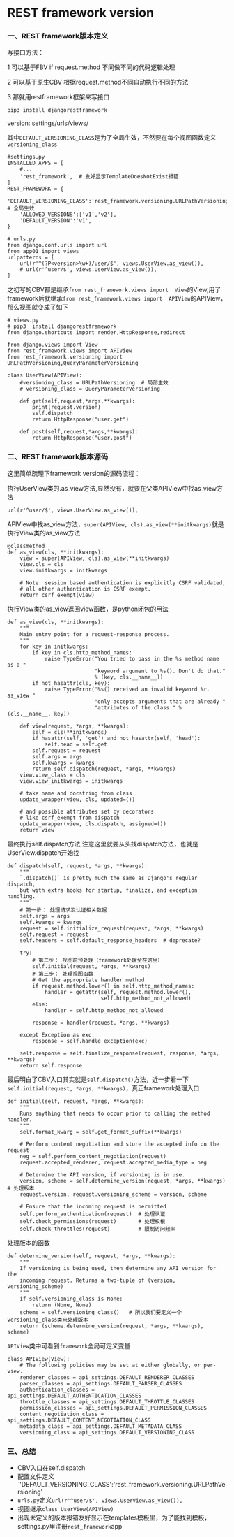 # REST framework version

### 一、REST framework版本定义

写接口方法：

1 可以基于FBV if request.method 不同做不同的代码逻辑处理

2 可以基于原生CBV 根据request.method不同自动执行不同的方法

3 那就用restframework框架来写接口

```
pip3 install djangorestframework
```

version: settings/urls/views/

其中`DEFAULT_VERSIONING_CLASS`是为了全局生效，不然要在每个视图函数定义`versioning_class`
```
#settings.py
INSTALLED_APPS = [
    #...
    'rest_framework',  # 友好显示TemplateDoesNotExist报错
]
REST_FRAMEWORK = {
    'DEFAULT_VERSIONING_CLASS':'rest_framework.versioning.URLPathVersioning',  # 全局生效
    'ALLOWED_VERSIONS':['v1','v2'],
    'DEFAULT_VERSION':'v1',
}
```

```
# urls.py
from django.conf.urls import url
from app01 import views
urlpatterns = [
    url(r'^(?P<version>\w+)/user/$', views.UserView.as_view()),
    # url(r'^user/$', views.UserView.as_view()),
]
```

之初写的CBV都是继承`from rest_framework.views import  View`的View,用了framework后就继承`from rest_framework.views import  APIView`的APIView，那么视图就变成了如下
```
# views.py
# pip3  install djangorestframework
from django.shortcuts import render,HttpResponse,redirect

from django.views import View
from rest_framework.views import APIView
from rest_framework.versioning import URLPathVersioning,QueryParameterVersioning

class UserView(APIView):
    #versioning_class = URLPathVersioning  # 局部生效
    # versioning_class = QueryParameterVersioning

    def get(self,request,*args,**kwargs):
        print(request.version)
        self.dispatch
        return HttpResponse("user.get")

    def post(self,request,*args,**kwargs):
        return HttpResponse("user.post")
```

### 二、REST framework版本源码

 这里简单疏理下framework version的源码流程：
 
 执行UserView类的.as_view方法,显然没有，就要在父类APIView中找as_view方法
 ```
 url(r'^user/$', views.UserView.as_view()),
 ```

APIView中找as_view方法，`super(APIView, cls).as_view(**initkwargs)`就是执行View类的as_view方法
```
@classmethod
def as_view(cls, **initkwargs):
    view = super(APIView, cls).as_view(**initkwargs)
    view.cls = cls
    view.initkwargs = initkwargs

    # Note: session based authentication is explicitly CSRF validated,
    # all other authentication is CSRF exempt.
    return csrf_exempt(view)
```

执行View类的as_view返回view函数，是python闭包的用法
```
def as_view(cls, **initkwargs):
    """
    Main entry point for a request-response process.
    """
    for key in initkwargs:
        if key in cls.http_method_names:
            raise TypeError("You tried to pass in the %s method name as a "
                            "keyword argument to %s(). Don't do that."
                            % (key, cls.__name__))
        if not hasattr(cls, key):
            raise TypeError("%s() received an invalid keyword %r. as_view "
                            "only accepts arguments that are already "
                            "attributes of the class." % (cls.__name__, key))

    def view(request, *args, **kwargs):
        self = cls(**initkwargs)
        if hasattr(self, 'get') and not hasattr(self, 'head'):
            self.head = self.get
        self.request = request
        self.args = args
        self.kwargs = kwargs
        return self.dispatch(request, *args, **kwargs)
    view.view_class = cls
    view.view_initkwargs = initkwargs

    # take name and docstring from class
    update_wrapper(view, cls, updated=())

    # and possible attributes set by decorators
    # like csrf_exempt from dispatch
    update_wrapper(view, cls.dispatch, assigned=())
    return view
```

最终执行self.dispatch方法,注意这里就要从头找dispatch方法，也就是UserView.dispatch开始找
```
def dispatch(self, request, *args, **kwargs):
    """
    `.dispatch()` is pretty much the same as Django's regular dispatch,
    but with extra hooks for startup, finalize, and exception handling.
    """
    # 第一步： 处理请求及认证相关数据
    self.args = args
    self.kwargs = kwargs
    request = self.initialize_request(request, *args, **kwargs)
    self.request = request
    self.headers = self.default_response_headers  # deprecate?

    try:
        # 第二步： 视图前预处理（framework处理全在这里）
        self.initial(request, *args, **kwargs)
        # 第三步： 处理视图函数
        # Get the appropriate handler method
        if request.method.lower() in self.http_method_names:
            handler = getattr(self, request.method.lower(),
                              self.http_method_not_allowed)
        else:
            handler = self.http_method_not_allowed
    
        response = handler(request, *args, **kwargs)

    except Exception as exc:
        response = self.handle_exception(exc)

    self.response = self.finalize_response(request, response, *args, **kwargs)
    return self.response
```

最后明白了CBV入口其实就是`self.dispatch()`方法，近一步看一下`self.initial(request, *args, **kwargs)`，真正framework处理入口

```
def initial(self, request, *args, **kwargs):
    """
    Runs anything that needs to occur prior to calling the method handler.
    """
    self.format_kwarg = self.get_format_suffix(**kwargs)

    # Perform content negotiation and store the accepted info on the request
    neg = self.perform_content_negotiation(request)
    request.accepted_renderer, request.accepted_media_type = neg

    # Determine the API version, if versioning is in use.
    version, scheme = self.determine_version(request, *args, **kwargs)  # 处理版本
    request.version, request.versioning_scheme = version, scheme

    # Ensure that the incoming request is permitted
    self.perform_authentication(request)  # 处理认证
    self.check_permissions(request)       # 处理权根
    self.check_throttles(request)         # 限制访问频率
```

处理版本的函数
```
def determine_version(self, request, *args, **kwargs):
    """
    If versioning is being used, then determine any API version for the
    incoming request. Returns a two-tuple of (version, versioning_scheme)
    """
    if self.versioning_class is None:
        return (None, None)
    scheme = self.versioning_class()   # 所以我们要定义一个versioning_class类来处理版本
    return (scheme.determine_version(request, *args, **kwargs), scheme)
```

`APIView`类中可看到`framework`全局可定义变量
```
class APIView(View):
    # The following policies may be set at either globally, or per-view.
    renderer_classes = api_settings.DEFAULT_RENDERER_CLASSES
    parser_classes = api_settings.DEFAULT_PARSER_CLASSES
    authentication_classes = api_settings.DEFAULT_AUTHENTICATION_CLASSES
    throttle_classes = api_settings.DEFAULT_THROTTLE_CLASSES
    permission_classes = api_settings.DEFAULT_PERMISSION_CLASSES
    content_negotiation_class = api_settings.DEFAULT_CONTENT_NEGOTIATION_CLASS
    metadata_class = api_settings.DEFAULT_METADATA_CLASS
    versioning_class = api_settings.DEFAULT_VERSIONING_CLASS
```

### 三、总结
* CBV入口在self.dispatch
* 配置文件定义`'DEFAULT_VERSIONING_CLASS':'rest_framework.versioning.URLPathVersioning'
* `urls.py`定义`url(r'^user/$', views.UserView.as_view()),`
* 视图继承`class UserView(APIView)`
* 出现未定义的版本报错友好显示在templates模板里，为了能找到模板，settings.py里注册`rest_framework`app


